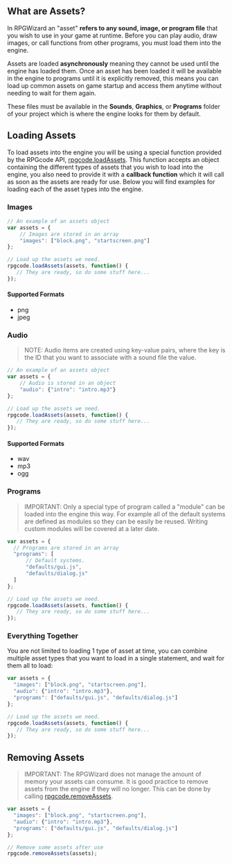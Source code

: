 ## What are Assets?
In RPGWizard an "asset" **refers to any sound, image, or program file** that you wish to use in your game at runtime. Before you can play audio, draw images, or call functions from other programs, you must load them into the engine.

Assets are loaded **asynchronously** meaning they cannot be used until the engine has loaded them. Once an asset has been loaded it will be available in the engine to programs until it is explicitly removed, this means you can load up common assets on game startup and access them anytime without needing to wait for them again.

These files must be available in the **Sounds**, **Graphics**, or **Programs** folder of your project which is where the engine looks for them by default.

## Loading Assets
To load assets into the engine you will be using a special function provided by the RPGcode API, <a href="Asset.html#loadAssets" target="_blank">rpgcode.loadAssets</a>. This function accepts an object containing the different types of assets that you wish to load into the engine, you also need to provide it with a **callback function** which it will call as soon as the assets are ready for use. Below you will find examples for loading each of the asset types into the engine.

### Images

```javascript
// An example of an assets object
var assets = {
    // Images are stored in an array
    "images": ["block.png", "startscreen.png"]
};

// Load up the assets we need.
rpgcode.loadAssets(assets, function() {
   // They are ready, so do some stuff here...
});
```

#### Supported Formats
* png
* jpeg

### Audio
> NOTE: Audio items are created using key-value pairs, where the key is the ID that you want to associate with a sound file the value.

```javascript
// An example of an assets object
var assets = {
    // Audio is stored in an object
    "audio": {"intro": "intro.mp3"}
};

// Load up the assets we need.
rpgcode.loadAssets(assets, function() {
   // They are ready, so do some stuff here...
});
```

#### Supported Formats
* wav
* mp3
* ogg

### Programs
> IMPORTANT: Only a special type of program called a "module" can be loaded into the engine this way. For example all of the default systems are defined as modules so they can be easily be reused. Writing custom modules will be covered at a later date.

```javascript
var assets = {
  // Programs are stored in an array
  "programs": [
      // Default systems.
      "defaults/gui.js",
      "defaults/dialog.js"
  ]
};

// Load up the assets we need.
rpgcode.loadAssets(assets, function() {
   // They are ready, so do some stuff here...
});
```

### Everything Together
You are not limited to loading 1 type of asset at time, you can combine multiple asset types that you want to load in a single statement, and wait for them all to load:

```javascript
var assets = {
  "images": ["block.png", "startscreen.png"],
  "audio": {"intro": "intro.mp3"},
  "programs": ["defaults/gui.js", "defaults/dialog.js"]
};

// Load up the assets we need.
rpgcode.loadAssets(assets, function() {
   // They are ready, so do some stuff here...
});
```

## Removing Assets
> IMPORTANT: The RPGWizard does not manage the amount of memory your assets can consume. It is good practice to remove assets from the engine if they will no longer. This can be done by calling [rpgcode.removeAssets](images/rpgcode_api_reference/RPGcode.html#removeAssets).

```javascript
var assets = {
  "images": ["block.png", "startscreen.png"],
  "audio": {"intro": "intro.mp3"},
  "programs": ["defaults/gui.js", "defaults/dialog.js"]
};

// Remove some assets after use
rpgcode.removeAssets(assets);
```
